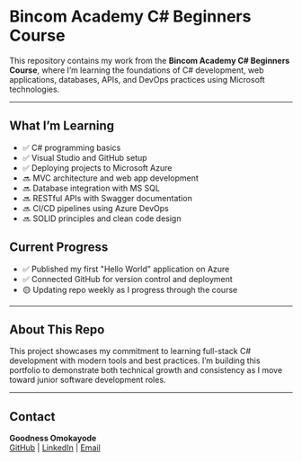 # Bincom Academy C# Beginners Course

This repository contains my work from the **Bincom Academy C# Beginners Course**, where I’m learning the foundations of C# development, web applications, databases, APIs, and DevOps practices using Microsoft technologies.

---

## What I’m Learning

- ✅ C# programming basics
- ✅ Visual Studio and GitHub setup
- ✅ Deploying projects to Microsoft Azure
- 🔜 MVC architecture and web app development
- 🔜 Database integration with MS SQL
- 🔜 RESTful APIs with Swagger documentation
- 🔜 CI/CD pipelines using Azure DevOps
- 🔜 SOLID principles and clean code design


## Current Progress

- ✅ Published my first "Hello World" application on Azure
- ✅ Connected GitHub for version control and deployment
- 🟡 Updating repo weekly as I progress through the course

---

## About This Repo

This project showcases my commitment to learning full-stack C# development with modern tools and best practices. I’m building this portfolio to demonstrate both technical growth and consistency as I move toward junior software development roles.

---

## Contact

**Goodness Omokayode**  
[GitHub](https://github.com/goodness0mokayode) | [LinkedIn](https://www.linkedin.com/in/goodness-omokayode-219615215/) | [Email](mailto:goodnessomokayode@gmail.com)


